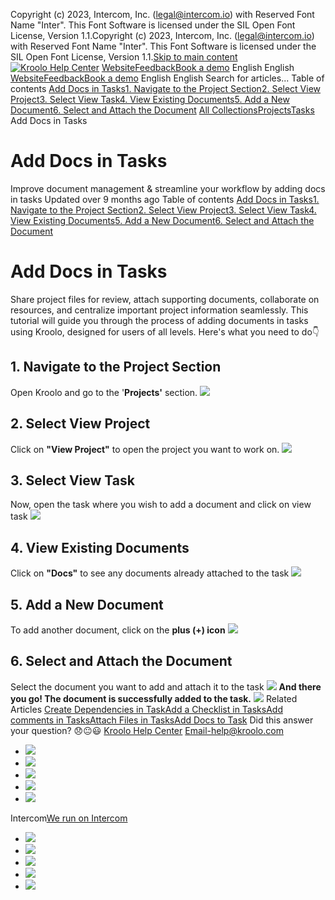 Copyright (c) 2023, Intercom, Inc. (legal@intercom.io) with Reserved Font Name "Inter". This Font Software is licensed under the SIL Open Font License, Version 1.1.Copyright (c) 2023, Intercom, Inc. (legal@intercom.io) with Reserved Font Name "Inter". This Font Software is licensed under the SIL Open Font License, Version 1.1.[Skip to main content](https://help.kroolo.com/en/articles/9501735-add-docs-in-tasks#main-content)
[![Kroolo Help Center](https://downloads.intercomcdn.com/i/o/h4qkzypg/611116/ee699fbf23fef0f6d8d4f666d84c/37cdcedd14003d8fdcfdeda0a05c09cb)](https://help.kroolo.com/en/)
[Website](https://kroolo.com/)[Feedback](https://kroolo.featurebase.app/)[Book a demo](https://kroolo.com/book-demo)
English
English
[Website](https://kroolo.com/)[Feedback](https://kroolo.featurebase.app/)[Book a demo](https://kroolo.com/book-demo)
English
English
Search for articles...
Table of contents
[Add Docs in Tasks](https://help.kroolo.com/en/articles/9501735-add-docs-in-tasks#h_35a0aca583)[1. Navigate to the Project Section](https://help.kroolo.com/en/articles/9501735-add-docs-in-tasks#h_c2d4fe4cfa)[2. Select View Project](https://help.kroolo.com/en/articles/9501735-add-docs-in-tasks#h_cf017f28f6)[3. Select View Task](https://help.kroolo.com/en/articles/9501735-add-docs-in-tasks#h_2cdca83e30)[4. View Existing Documents](https://help.kroolo.com/en/articles/9501735-add-docs-in-tasks#h_93d58bf3e0)[5. Add a New Document](https://help.kroolo.com/en/articles/9501735-add-docs-in-tasks#h_3a17a0bb51)[6. Select and Attach the Document](https://help.kroolo.com/en/articles/9501735-add-docs-in-tasks#h_cc3748618c)
[All Collections](https://help.kroolo.com/en/)[Projects](https://help.kroolo.com/en/collections/9118210-projects)[Tasks](https://help.kroolo.com/en/collections/9304749-tasks)
Add Docs in Tasks
# Add Docs in Tasks
Improve document management & streamline your workflow by adding docs in tasks
Updated over 9 months ago
Table of contents
[Add Docs in Tasks](https://help.kroolo.com/en/articles/9501735-add-docs-in-tasks#h_35a0aca583)[1. Navigate to the Project Section](https://help.kroolo.com/en/articles/9501735-add-docs-in-tasks#h_c2d4fe4cfa)[2. Select View Project](https://help.kroolo.com/en/articles/9501735-add-docs-in-tasks#h_cf017f28f6)[3. Select View Task](https://help.kroolo.com/en/articles/9501735-add-docs-in-tasks#h_2cdca83e30)[4. View Existing Documents](https://help.kroolo.com/en/articles/9501735-add-docs-in-tasks#h_93d58bf3e0)[5. Add a New Document](https://help.kroolo.com/en/articles/9501735-add-docs-in-tasks#h_3a17a0bb51)[6. Select and Attach the Document](https://help.kroolo.com/en/articles/9501735-add-docs-in-tasks#h_cc3748618c)
# Add Docs in Tasks
Share project files for review, attach supporting documents, collaborate on resources, and centralize important project information seamlessly. 
This tutorial will guide you through the process of adding documents in tasks using Kroolo, designed for users of all levels. Here's what you need to do👇
​
## **1. Navigate to the Project Section**
Open Kroolo and go to the '**Projects'** section.
[![](https://kroolo-e0b70269b6e2.intercom-attachments-1.com/i/o/1086307941/867d02b4ae7c5bccf35533f3/cca94d81-db28-4e26-9eab-a1a6e0a5caa7.png?expires=1747842300&signature=e6e00c223a5fb2f0b1efaeb1edc9a8fd76689d8bc377eb1648bdda6c70d54533&req=dSAvEMp%2BmohbWPMW1HO4zbMtA0E%2B1c%2BJ41DmVaPNPXigEi5Umi54AYtm1RH%2B%0AqwU8jW9Nxd9TyVRdkAs%3D%0A)](https://kroolo-e0b70269b6e2.intercom-attachments-1.com/i/o/1086307941/867d02b4ae7c5bccf35533f3/cca94d81-db28-4e26-9eab-a1a6e0a5caa7.png?expires=1747842300&signature=e6e00c223a5fb2f0b1efaeb1edc9a8fd76689d8bc377eb1648bdda6c70d54533&req=dSAvEMp%2BmohbWPMW1HO4zbMtA0E%2B1c%2BJ41DmVaPNPXigEi5Umi54AYtm1RH%2B%0AqwU8jW9Nxd9TyVRdkAs%3D%0A)
## **2. Select View Project**
Click on **"View Project"** to open the project you want to work on.
[![](https://kroolo-e0b70269b6e2.intercom-attachments-1.com/i/o/1087581944/68df62a8270fbcc94a2c61e0/e57af208-92c1-4117-9f47-2f99550601fa.gif?expires=1747842300&signature=368cf34a7ce727d1f0b3cff3fbec0ccbd2c9f33cdd1070b5efa0b57a5091b7b1&req=dSAvEcx2nIhbXfMW1HO4zXzO3enVZb34tD7g%2Bk13Xz7NFnw0aXazONXuyYbo%0A%2FaFExws6jggb1OP%2B3qU%3D%0A)](https://kroolo-e0b70269b6e2.intercom-attachments-1.com/i/o/1087581944/68df62a8270fbcc94a2c61e0/e57af208-92c1-4117-9f47-2f99550601fa.gif?expires=1747842300&signature=368cf34a7ce727d1f0b3cff3fbec0ccbd2c9f33cdd1070b5efa0b57a5091b7b1&req=dSAvEcx2nIhbXfMW1HO4zXzO3enVZb34tD7g%2Bk13Xz7NFnw0aXazONXuyYbo%0A%2FaFExws6jggb1OP%2B3qU%3D%0A)
## **3. Select View Task**
Now, open the task where you wish to add a document and click on view task
[![](https://kroolo-e0b70269b6e2.intercom-attachments-1.com/i/o/1087564248/82bc28d675433fde41b07f80/b98d3c28-4119-4218-9295-cce400dde79e.gif?expires=1747842300&signature=39a344334ee3aa591d6e8ad08b2eca55d1181f1ac1a2aa96cd5d3143ccf755ab&req=dSAvEcx4mYNbUfMW1HO4zY9qLy5DGOj6lGfl6p9moECHC4xxrVeprGEiBmw2%0A9MnqMlF2DQvxVCEL08c%3D%0A)](https://kroolo-e0b70269b6e2.intercom-attachments-1.com/i/o/1087564248/82bc28d675433fde41b07f80/b98d3c28-4119-4218-9295-cce400dde79e.gif?expires=1747842300&signature=39a344334ee3aa591d6e8ad08b2eca55d1181f1ac1a2aa96cd5d3143ccf755ab&req=dSAvEcx4mYNbUfMW1HO4zY9qLy5DGOj6lGfl6p9moECHC4xxrVeprGEiBmw2%0A9MnqMlF2DQvxVCEL08c%3D%0A)
## **4. View** **Existing Documents**
Click on **"Docs"** to see any documents already attached to the task
[![](https://kroolo-e0b70269b6e2.intercom-attachments-1.com/i/o/1087564256/126f3919cd5eae4e839e5762/4a17f4b9-3b35-4f90-b724-f81aa8476703.png?expires=1747842300&signature=94f246182b097ac1a77967f4d78b722cb4ad31ee32180325913b1aa2f55f112f&req=dSAvEcx4mYNaX%2FMW1HO4zfyYXBlXSFPqZ6XAuwWWuctisIkZ0C2klxIv4MsE%0AJkfYx5ybH%2FWvdv%2FHUic%3D%0A)](https://kroolo-e0b70269b6e2.intercom-attachments-1.com/i/o/1087564256/126f3919cd5eae4e839e5762/4a17f4b9-3b35-4f90-b724-f81aa8476703.png?expires=1747842300&signature=94f246182b097ac1a77967f4d78b722cb4ad31ee32180325913b1aa2f55f112f&req=dSAvEcx4mYNaX%2FMW1HO4zfyYXBlXSFPqZ6XAuwWWuctisIkZ0C2klxIv4MsE%0AJkfYx5ybH%2FWvdv%2FHUic%3D%0A)
## **5. Add a New Document**
To add another document, click on the **plus (+) icon**
[![](https://kroolo-e0b70269b6e2.intercom-attachments-1.com/i/o/1087564284/85e38310bda600a99ca1cfc4/6aaa9ca0-daf8-4247-a88f-e24fd9a3b135.gif?expires=1747842300&signature=52d8061c6b2a99d4d12ee9605bbfdf9b0d22da2b86354ad7f455f139079a9709&req=dSAvEcx4mYNXXfMW1HO4zeOY1ORqpjIuAAU0BC2yDjTy0AqE%2FVbXaNr54K7v%0AZ1Z02KRU%2BwuZXSdPA%2FQ%3D%0A)](https://kroolo-e0b70269b6e2.intercom-attachments-1.com/i/o/1087564284/85e38310bda600a99ca1cfc4/6aaa9ca0-daf8-4247-a88f-e24fd9a3b135.gif?expires=1747842300&signature=52d8061c6b2a99d4d12ee9605bbfdf9b0d22da2b86354ad7f455f139079a9709&req=dSAvEcx4mYNXXfMW1HO4zeOY1ORqpjIuAAU0BC2yDjTy0AqE%2FVbXaNr54K7v%0AZ1Z02KRU%2BwuZXSdPA%2FQ%3D%0A)
## **6. Select and Attach the Document**
Select the document you want to add and attach it to the task
[![](https://kroolo-e0b70269b6e2.intercom-attachments-1.com/i/o/1087564286/b312d9d848321d3bd3abd6d3/dc2c217f-2fa5-485d-a436-957a358fab77.png?expires=1747842300&signature=1233974efa749449ba85da86063d5812a2d9003da42b658a894bd20c7c5e11be&req=dSAvEcx4mYNXX%2FMW1HO4zcsxv92bJ2sJ3Zgq9a%2FMlzN398BsV2evoHt7ta5O%0AiMbK%2F1PXGeXzuxYnDlY%3D%0A)](https://kroolo-e0b70269b6e2.intercom-attachments-1.com/i/o/1087564286/b312d9d848321d3bd3abd6d3/dc2c217f-2fa5-485d-a436-957a358fab77.png?expires=1747842300&signature=1233974efa749449ba85da86063d5812a2d9003da42b658a894bd20c7c5e11be&req=dSAvEcx4mYNXX%2FMW1HO4zcsxv92bJ2sJ3Zgq9a%2FMlzN398BsV2evoHt7ta5O%0AiMbK%2F1PXGeXzuxYnDlY%3D%0A)
**And there you go! The document is successfully added to the task.**
[![](https://downloads.intercomcdn.com/i/o/1154225205/ade4813776d8cc0b1e818ac7/cta+2.png?expires=1747842300&signature=19e480ca3f3c8c3b1ec7f0117e86a80442609eb31ed1fae4e5198d7d2c00c730&req=dSEiEst8mINfXPMW1HO4zTb%2BYtItIJgb2Cd3hyDqMa5Nc3aeEKYNjK7lfqg6%0ATMKZ38akPnZsAeoU7qc%3D%0A)](https://kroolo.com/)
Related Articles
[Create Dependencies in Task](https://help.kroolo.com/en/articles/9492200-create-dependencies-in-task)[Add a Checklist in Tasks](https://help.kroolo.com/en/articles/9495258-add-a-checklist-in-tasks)[Add comments in Tasks](https://help.kroolo.com/en/articles/9502311-add-comments-in-tasks)[Attach Files in Tasks](https://help.kroolo.com/en/articles/9502378-attach-files-in-tasks)[Add Docs to Task](https://help.kroolo.com/en/articles/9935651-add-docs-to-task)
Did this answer your question?
😞😐😃
[Kroolo Help Center](https://help.kroolo.com/en/)
Email-help@kroolo.com
  * [![](https://intercom.help/kroolo/assets/svg/icon:social-facebook/FFFFFF)](https://www.facebook.com/profile.php?id=61553808299270)
  * [![](https://intercom.help/kroolo/assets/svg/icon:social-linkedin/FFFFFF)](https://www.linkedin.com/company/getkroolo)
  * [![](https://intercom.help/kroolo/assets/svg/icon:social-instagram/FFFFFF)](https://www.instagram.com/getkroolo)
  * [![](https://intercom.help/kroolo/assets/svg/icon:social-youtube/FFFFFF)](https://www.youtube.com/@getkroolo/featured)
  * [![](https://intercom.help/kroolo/assets/svg/icon:social-twitter-x/FFFFFF)](https://www.twitter.com/getkroolo)


Intercom[We run on Intercom](https://www.intercom.com/intercom-link?company=Kroolo&solution=customer-support&utm_campaign=intercom-link&utm_content=We+run+on+Intercom&utm_medium=help-center&utm_referrer=https%3A%2F%2Fhelp.kroolo.com%2Fen%2Farticles%2F9501735-add-docs-in-tasks&utm_source=desktop-web)
  * [![](https://intercom.help/kroolo/assets/svg/icon:social-facebook/FFFFFF)](https://www.facebook.com/profile.php?id=61553808299270)
  * [![](https://intercom.help/kroolo/assets/svg/icon:social-linkedin/FFFFFF)](https://www.linkedin.com/company/getkroolo)
  * [![](https://intercom.help/kroolo/assets/svg/icon:social-instagram/FFFFFF)](https://www.instagram.com/getkroolo)
  * [![](https://intercom.help/kroolo/assets/svg/icon:social-youtube/FFFFFF)](https://www.youtube.com/@getkroolo/featured)
  * [![](https://intercom.help/kroolo/assets/svg/icon:social-twitter-x/FFFFFF)](https://www.twitter.com/getkroolo)


